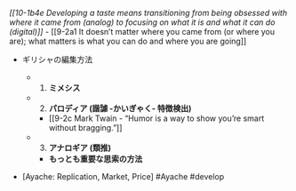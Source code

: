 *[[10-1b4e Developing a taste means transitioning from being obsessed with where it came from (analog) to focusing on what it is and what it can do (digital)]]*
	- [[9-2a1 It doesn’t matter where you came from (or where you are); what matters is what you can do and where you are going]]

- ギリシャの編集方法
	- 1. **ミメシス**
	- 2. **パロディア (諧謔 -かいぎゃく- 特徴検出)**
		- [[9-2c Mark Twain - “Humor is a way to show you’re smart without bragging.”]]
	- 3. **アナロギア (類推)**
		- **もっとも重要な思索の方法**

- [Ayache: Replication, Market, Price] #Ayache #develop
